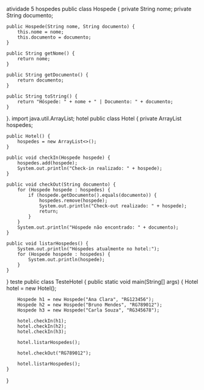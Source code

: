 atividade 5 
hospedes
public class Hospede {
    private String nome;
    private String documento;

    public Hospede(String nome, String documento) {
        this.nome = nome;
        this.documento = documento;
    }

    public String getNome() {
        return nome;
    }

    public String getDocumento() {
        return documento;
    }

    public String toString() {
        return "Hóspede: " + nome + " | Documento: " + documento;
    }
}.
import java.util.ArrayList;
hotel
public class Hotel {
    private ArrayList<Hospede> hospedes;

    public Hotel() {
        hospedes = new ArrayList<>();
    }

    public void checkIn(Hospede hospede) {
        hospedes.add(hospede);
        System.out.println("Check-in realizado: " + hospede);
    }

    public void checkOut(String documento) {
        for (Hospede hospede : hospedes) {
            if (hospede.getDocumento().equals(documento)) {
                hospedes.remove(hospede);
                System.out.println("Check-out realizado: " + hospede);
                return;
            }
        }
        System.out.println("Hóspede não encontrado: " + documento);
    }

    public void listarHospedes() {
        System.out.println("Hóspedes atualmente no hotel:");
        for (Hospede hospede : hospedes) {
            System.out.println(hospede);
        }
    }
}
teste
public class TesteHotel {
    public static void main(String[] args) {
        Hotel hotel = new Hotel();

        Hospede h1 = new Hospede("Ana Clara", "RG123456");
        Hospede h2 = new Hospede("Bruno Mendes", "RG789012");
        Hospede h3 = new Hospede("Carla Souza", "RG345678");

        hotel.checkIn(h1);
        hotel.checkIn(h2);
        hotel.checkIn(h3);

        hotel.listarHospedes();

        hotel.checkOut("RG789012");

        hotel.listarHospedes();
    }
}
